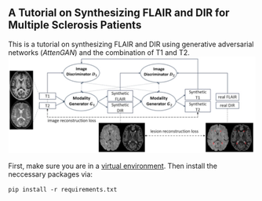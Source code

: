 ## A Tutorial on Synthesizing FLAIR and DIR for Multiple Sclerosis Patients 
This is a tutorial on synthesizing FLAIR and DIR using generative adversarial networks (_AttenGAN_) and the combination of T1 and T2. 
![Demo](./framework.png)

First, make sure you are in a [virtual environment](https://www.geeksforgeeks.org/set-up-virtual-environment-for-python-using-anaconda/).
Then install the neccessary packages via:  
```
pip install -r requirements.txt
```
